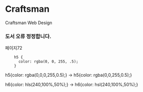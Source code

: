 # Craftsman
Craftsman Web Design


### 도서 오류 정정합니다.

페이지72
```
    h5 {
      color: rgba(0, 0, 255, .5);
    }
```
h5{color: rgba(0,0,0,255,0.5);}
-> h5{color: rgba(0,0,255,0.5);}

h6{color: hls(240,100%,50%);}
->
h6{color: hsl(240,100%,50%);}
